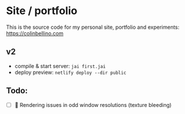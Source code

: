 # Site / portfolio

This is the source code for my personal site, portfolio and experiments: https://colinbellino.com

## v2

- compile & start server: `jai first.jai`
- deploy preview: `netlify deploy --dir public`

## Todo:
- [ ] 🐛 Rendering issues in odd window resolutions (texture bleeding)
